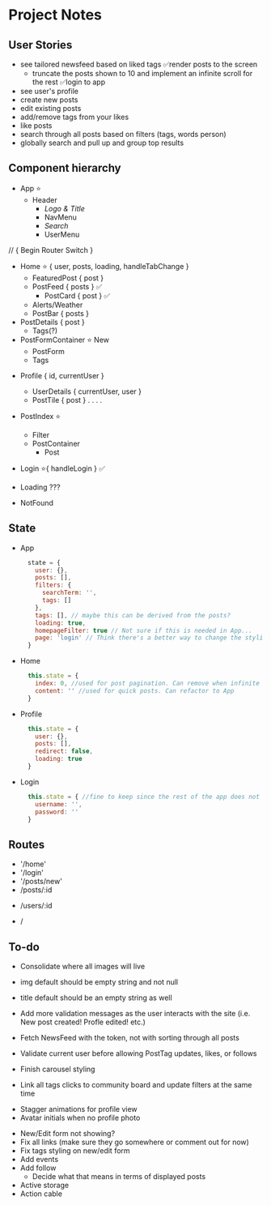 # Project Notes

## User Stories

+ see tailored newsfeed based on liked tags
  ✅render posts to the screen
  + truncate the posts shown to 10 and implement an infinite scroll for the rest
✅login to app
+ see user's profile
+ create new posts
+ edit existing posts
+ add/remove tags from your likes
+ like posts
+ search through all posts based on filters (tags, words person)
+ globally search and pull up and group top results

## Component hierarchy

+ App ⭐️
  + Header
    + _Logo & Title_
    + NavMenu
    + _Search_
    + UserMenu

// { Begin Router Switch }

  + Home ⭐️ { user, posts, loading, handleTabChange }
    <!-- + QuickPost { user } ✅ -->
    <!-- + HomeFilters { handleTabChange } -->
    + FeaturedPost { post }
    + PostFeed { posts } ✅
      + PostCard { post } ✅
    + Alerts/Weather
    + PostBar { posts }
  + PostDetails { post }
    + Tags(?)
  + PostFormContainer ⭐️ New
    + PostForm
    + Tags
  <!-- + PostFormContainer ⭐️ Edit
    + PostForm
    + Tags -->
  + Profile { id, currentUser }
    + UserDetails { currentUser, user }
    <!-- + PostList { posts } -->
    + PostTile { post } . . . .
  + PostIndex ⭐️
    + Filter
    + PostContainer
      + Post
  + Login ⭐️{ handleLogin } ✅

  + Loading ???
  + NotFound

## State

+ App
  ```javascript
    state = {
      user: {},
      posts: [],
      filters: {
        searchTerm: '',
        tags: []
      },
      tags: [], // maybe this can be derived from the posts?
      loading: true,
      homepageFilter: true // Not sure if this is needed in App...
      page: 'login' // Think there's a better way to change the styling based on page
    }
  ```

+ Home
  ```javascript
    this.state = {
      index: 0, //used for post pagination. Can remove when infinite scroll is implemented. Then content can be moved to App and Home can go back to a functional component
      content: '' //used for quick posts. Can refactor to App
    }
  ```

+ Profile
  ```javascript
    this.state = {
      user: {},
      posts: [],
      redirect: false,
      loading: true
    }
  ```

+ Login
  ```javascript
    this.state = { //fine to keep since the rest of the app does not need to know about this.
      username: '',
      password: ''
    }
  ```

## Routes

  + '/home'
  + '/login'
  + '/posts/new'
  + /posts/:id
  <!-- + /posts/:id/edit -->
  + /users/:id
  <!-- + /profile/edit -->
  + /

## To-do

+ Consolidate where all images will live
+ img default should be empty string and not null
+ title default should be an empty string as well
+ Add more validation messages as the user interacts with the site (i.e. New post created! Profle edited! etc.)
+ Fetch NewsFeed with the token, not with sorting through all posts
+ Validate current user before allowing PostTag updates, likes, or follows

+ Finish carousel styling
<!-- + Add comments -->
+ Link all tags clicks to community board and update filters at the same time
<!-- + Update postshow images (set max size based on window size) -->
+ Stagger animations for profile view
+ Avatar initials when no profile photo
<!-- + Add footer -->
+ New/Edit form not showing?
+ Fix all links (make sure they go somewhere or comment out for now)
+ Fix tags styling on new/edit form
+ Add events
+ Add follow
  + Decide what that means in terms of displayed posts
+ Active storage
+ Action cable

